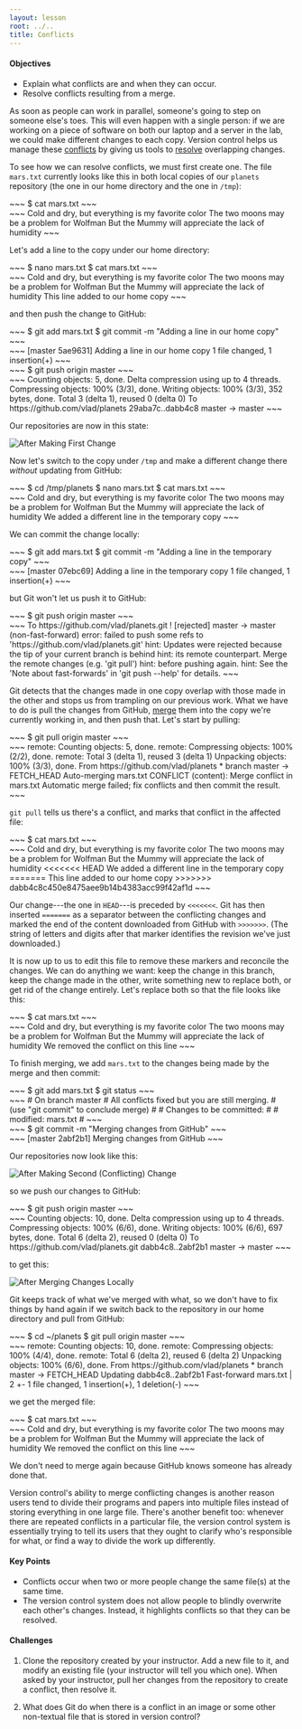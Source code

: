 ```yaml
---
layout: lesson
root: ../..
title: Conflicts
---
```

<div class="objectives" markdown="1">

#### Objectives
*   Explain what conflicts are and when they can occur.
*   Resolve conflicts resulting from a merge.

</div>

As soon as people can work in parallel,
someone's going to step on someone else's toes.
This will even happen with a single person:
if we are working on a piece of software on both our laptop and a server in the lab,
we could make different changes to each copy.
Version control helps us manage these [conflicts](../../gloss.html#conflict)
by giving us tools to [resolve](../../gloss.html#resolve) overlapping changes.

To see how we can resolve conflicts,
we must first create one.
The file `mars.txt` currently looks like this
in both local copies of our `planets` repository
(the one in our home directory and the one in `/tmp`):

<div class="in" markdown="1">
~~~
$ cat mars.txt
~~~
</div>
<div class="out" markdown="1">
~~~
Cold and dry, but everything is my favorite color
The two moons may be a problem for Wolfman
But the Mummy will appreciate the lack of humidity
~~~
</div>

Let's add a line to the copy under our home directory:

<div class="in" markdown="1">
~~~
$ nano mars.txt
$ cat mars.txt
~~~
</div>
<div class="out" markdown="1">
~~~
Cold and dry, but everything is my favorite color
The two moons may be a problem for Wolfman
But the Mummy will appreciate the lack of humidity
This line added to our home copy
~~~
</div>

and then push the change to GitHub:

<div class="in" markdown="1">
~~~
$ git add mars.txt
$ git commit -m "Adding a line in our home copy"
~~~
</div>
<div class="out" markdown="1">
~~~
[master 5ae9631] Adding a line in our home copy
 1 file changed, 1 insertion(+)
~~~
</div>
<div class="in" markdown="1">
~~~
$ git push origin master
~~~
</div>
<div class="out" markdown="1">
~~~
Counting objects: 5, done.
Delta compression using up to 4 threads.
Compressing objects: 100% (3/3), done.
Writing objects: 100% (3/3), 352 bytes, done.
Total 3 (delta 1), reused 0 (delta 0)
To https://github.com/vlad/planets
   29aba7c..dabb4c8  master -> master
~~~
</div>

Our repositories are now in this state:

<img src="img/git-after-first-conflicting-change.svg" alt="After Making First Change" />

Now let's switch to the copy under `/tmp`
and make a different change there
*without* updating from GitHub:

<div class="in" markdown="1">
~~~
$ cd /tmp/planets
$ nano mars.txt
$ cat mars.txt
~~~
</div>
<div class="out" markdown="1">
~~~
Cold and dry, but everything is my favorite color
The two moons may be a problem for Wolfman
But the Mummy will appreciate the lack of humidity
We added a different line in the temporary copy
~~~
</div>

We can commit the change locally:

<div class="in" markdown="1">
~~~
$ git add mars.txt
$ git commit -m "Adding a line in the temporary copy"
~~~
</div>
<div class="out" markdown="1">
~~~
[master 07ebc69] Adding a line in the temporary copy
 1 file changed, 1 insertion(+)
~~~
</div>

but Git won't let us push it to GitHub:

<div class="in" markdown="1">
~~~
$ git push origin master
~~~
</div>
<div class="out" markdown="1">
~~~
To https://github.com/vlad/planets.git
 ! [rejected]        master -> master (non-fast-forward)
error: failed to push some refs to 'https://github.com/vlad/planets.git'
hint: Updates were rejected because the tip of your current branch is behind
hint: its remote counterpart. Merge the remote changes (e.g. 'git pull')
hint: before pushing again.
hint: See the 'Note about fast-forwards' in 'git push --help' for details.
~~~
</div>

Git detects that the changes made in one copy overlap with those made in the other
and stops us from trampling on our previous work.
What we have to do is pull the changes from GitHub,
[merge](../../gloss.html#repository-merge) them into the copy we're currently working in,
and then push that.
Let's start by pulling:

<div class="in" markdown="1">
~~~
$ git pull origin master
~~~
</div>
<div class="out" markdown="1">
~~~
remote: Counting objects: 5, done.        
remote: Compressing objects: 100% (2/2), done.        
remote: Total 3 (delta 1), reused 3 (delta 1)        
Unpacking objects: 100% (3/3), done.
From https://github.com/vlad/planets
 * branch            master     -> FETCH_HEAD
Auto-merging mars.txt
CONFLICT (content): Merge conflict in mars.txt
Automatic merge failed; fix conflicts and then commit the result.
~~~
</div>

`git pull` tells us there's a conflict,
and marks that conflict in the affected file:

<div class="in" markdown="1">
~~~
$ cat mars.txt
~~~
</div>
<div class="out" markdown="1">
~~~
Cold and dry, but everything is my favorite color
The two moons may be a problem for Wolfman
But the Mummy will appreciate the lack of humidity
<<<<<<< HEAD
We added a different line in the temporary copy
=======
This line added to our home copy
>>>>>>> dabb4c8c450e8475aee9b14b4383acc99f42af1d
~~~
</div>

Our change---the one in `HEAD`---is preceded by `<<<<<<<`.
Git has then inserted `=======` as a separator between the conflicting changes
and marked the end of the content downloaded from GitHub with `>>>>>>>`.
(The string of letters and digits after that marker
identifies the revision we've just downloaded.)

It is now up to us to edit this file to remove these markers
and reconcile the changes.
We can do anything we want:
keep the change in this branch,
keep the change made in the other,
write something new to replace both,
or get rid of the change entirely.
Let's replace both so that the file looks like this:

<div class="in" markdown="1">
~~~
$ cat mars.txt
~~~
</div>
<div class="out" markdown="1">
~~~
Cold and dry, but everything is my favorite color
The two moons may be a problem for Wolfman
But the Mummy will appreciate the lack of humidity
We removed the conflict on this line
~~~
</div>

To finish merging,
we add `mars.txt` to the changes being made by the merge
and then commit:

<div class="in" markdown="1">
~~~
$ git add mars.txt
$ git status
~~~
</div>
<div class="out" markdown="1">
~~~
# On branch master
# All conflicts fixed but you are still merging.
#   (use "git commit" to conclude merge)
#
# Changes to be committed:
#
#	modified:   mars.txt
#
~~~
</div>
<div class="in" markdown="1">
~~~
$ git commit -m "Merging changes from GitHub"
~~~
</div>
<div class="out" markdown="1">
~~~
[master 2abf2b1] Merging changes from GitHub
~~~
</div>

Our repositories now look like this:

<img src="img/git-after-second-conflicting-change.svg" alt="After Making Second (Conflicting) Change" />

so we push our changes to GitHub:

<div class="in" markdown="1">
~~~
$ git push origin master
~~~
</div>
<div class="out" markdown="1">
~~~
Counting objects: 10, done.
Delta compression using up to 4 threads.
Compressing objects: 100% (6/6), done.
Writing objects: 100% (6/6), 697 bytes, done.
Total 6 (delta 2), reused 0 (delta 0)
To https://github.com/vlad/planets.git
   dabb4c8..2abf2b1  master -> master
~~~
</div>

to get this:

<img src="img/git-after-merging.svg" alt="After Merging Changes Locally" />

Git keeps track of what we've merged with what,
so we don't have to fix things by hand again
if we switch back to the repository in our home directory and pull from GitHub:

<div class="in" markdown="1">
~~~
$ cd ~/planets
$ git pull origin master
~~~
</div>
<div class="out" markdown="1">
~~~
remote: Counting objects: 10, done.        
remote: Compressing objects: 100% (4/4), done.        
remote: Total 6 (delta 2), reused 6 (delta 2)        
Unpacking objects: 100% (6/6), done.
From https://github.com/vlad/planets
 * branch            master     -> FETCH_HEAD
Updating dabb4c8..2abf2b1
Fast-forward
 mars.txt | 2 +-
 1 file changed, 1 insertion(+), 1 deletion(-)
~~~
</div>

we get the merged file:

<div class="in" markdown="1">
~~~
$ cat mars.txt 
~~~
</div>
<div class="out" markdown="1">
~~~
Cold and dry, but everything is my favorite color
The two moons may be a problem for Wolfman
But the Mummy will appreciate the lack of humidity
We removed the conflict on this line
~~~
</div>

We don't need to merge again because GitHub knows someone has already done that.

Version control's ability to merge conflicting changes
is another reason users tend to divide their programs and papers into multiple files
instead of storing everything in one large file.
There's another benefit too:
whenever there are repeated conflicts in a particular file,
the version control system is essentially trying to tell its users
that they ought to clarify who's responsible for what,
or find a way to divide the work up differently.

<div class="keypoints" markdown="1">

#### Key Points
*   Conflicts occur when two or more people change the same file(s) at the same time.
*   The version control system does not allow people to blindly overwrite each other's changes.
    Instead, it highlights conflicts so that they can be resolved.

</div>

<div class="challenges" markdown="1">

#### Challenges

1.  Clone the repository created by your instructor.
    Add a new file to it,
    and modify an existing file (your instructor will tell you which one).
    When asked by your instructor,
    pull her changes from the repository to create a conflict,
    then resolve it.

2.  What does Git do
    when there is a conflict in an image or some other non-textual file
    that is stored in version control?

</div>

